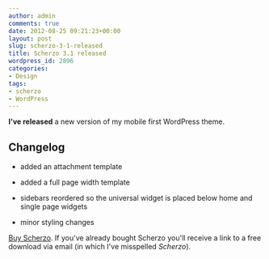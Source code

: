 ```yaml
---
author: admin
comments: true
date: 2012-08-25 09:21:23+00:00
layout: post
slug: scherzo-3-1-released
title: Scherzo 3.1 released
wordpress_id: 2896
categories:
- Design
tags:
- scherzo
- WordPress
---
```


**I've released** a new version of my mobile first WordPress theme.





## Changelog







  * added an attachment template


  * added a full page width template


  * sidebars reordered so the universal widget is placed below home and single page widgets


  * minor styling changes





[Buy Scherzo](http://leonpaternoster.com/wp-themes/). If you've already bought Scherzo you'll receive a link to a free download via email (in which I've misspelled _Scherzo_).



